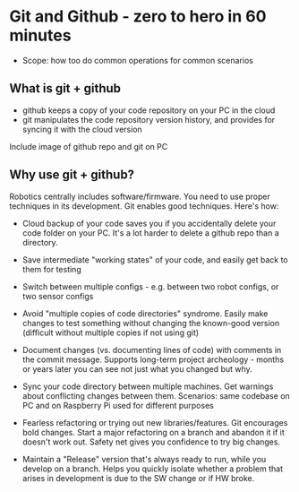 # Git and Github - zero to hero in 60 minutes

- Scope: how too do common operations for common scenarios

## What is git + github

- github keeps a copy of your code repository on your PC in the cloud
- git manipulates the code repository version history, and provides for
syncing it with the cloud version

Include image of github repo and git on PC

## Why use git + github?

Robotics centrally includes software/firmware. You need to use proper
techniques in its development. Git enables good techniques. Here's how:

- Cloud backup of your code saves you if you accidentally delete your
code folder on your PC. It's a lot harder to delete a github repo than
a directory.

- Save intermediate "working states" of your code, and easily get back
to them for testing

- Switch between multiple configs - e.g. between two robot configs, or
two sensor configs

- Avoid "multiple copies of code directories" syndrome. Easily make
changes to test something without changing the known-good version (difficult
without multiple copies if not using git)

- Document changes (vs. documenting lines of code) with comments in the
commit message. Supports long-term project archeology - months or years
later you can see not just what you changed but why.

- Sync your code directory between multiple machines. Get warnings about
conflicting changes between them. Scenarios: same codebase on PC and on Raspberry Pi
used for different purposes

- Fearless refactoring or trying out new libraries/features. Git encourages
bold changes. Start a major refactoring on a branch and abandon it if
it doesn't work out. Safety net gives you confidence to try big changes.

- Maintain a "Release" version that's always ready to run, while you develop
on a branch. Helps you quickly isolate whether a problem that arises in development
is due to the SW change or if HW broke.
